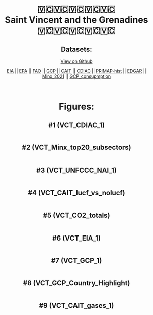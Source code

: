 
<center>
<h1 align="center">
🇻🇨🇻🇨🇻🇨🇻🇨🇻🇨
<br>
Saint Vincent and the Grenadines
<br>
🇻🇨🇻🇨🇻🇨🇻🇨🇻🇨
</h1>
<h2>Datasets:</h2>
<p><a href="https://github.com/dquintani/GreenhouseData/tree/master/country_data/VCT_Saint Vincent and the Grenadines/data">View on Github</a>
<br></p><p><a href="data/VCT_EIA.csv">EIA</a> || <a href="data/VCT_EPA.csv">EPA</a> || <a href="data/VCT_FAO.csv">FAO</a> || <a href="data/VCT_GCP.csv">GCP</a> || <a href="data/VCT_CAIT.csv">CAIT</a> || <a href="data/VCT_CDIAC.csv">CDIAC</a> || <a href="data/VCT_PRIMAP-hist.csv">PRIMAP-hist</a> || <a href="data/VCT_EDGAR.csv">EDGAR</a> || <a href="data/VCT_Minx_2021.csv">Minx_2021</a> || <a href="data/VCT_GCP_consupmption.csv">GCP_consupmption</a></p><p><br></p>
<h1>Figures:</h1><h2>#1 (VCT_CDIAC_1)</h2>
<p><img alt="" src="figures/VCT_CDIAC_1.png" /></p><h2>#2 (VCT_Minx_top20_subsectors)</h2>
<p><img alt="" src="figures/VCT_Minx_top20_subsectors.png" /></p><h2>#3 (VCT_UNFCCC_NAI_1)</h2>
<p><img alt="" src="figures/VCT_UNFCCC_NAI_1.png" /></p><h2>#4 (VCT_CAIT_lucf_vs_nolucf)</h2>
<p><img alt="" src="figures/VCT_CAIT_lucf_vs_nolucf.png" /></p><h2>#5 (VCT_CO2_totals)</h2>
<p><img alt="" src="figures/VCT_CO2_totals.png" /></p><h2>#6 (VCT_EIA_1)</h2>
<p><img alt="" src="figures/VCT_EIA_1.png" /></p><h2>#7 (VCT_GCP_1)</h2>
<p><img alt="" src="figures/VCT_GCP_1.png" /></p><h2>#8 (VCT_GCP_Country_Highlight)</h2>
<p><img alt="" src="figures/VCT_GCP_Country_Highlight.png" /></p><h2>#9 (VCT_CAIT_gases_1)</h2>
<p><img alt="" src="figures/VCT_CAIT_gases_1.png" /></p>